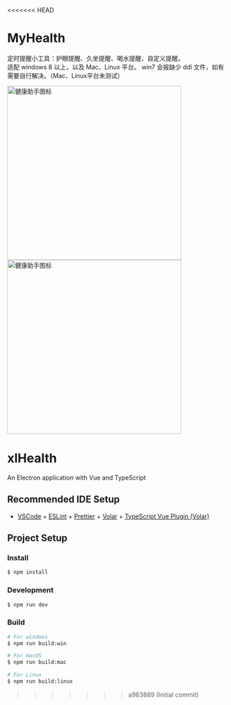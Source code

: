 <<<<<<< HEAD
# MyHealth
定时提醒小工具：护眼提醒、久坐提醒、喝水提醒、自定义提醒。  
适配 windows 8 以上，以及 Mac、Linux 平台。 win7 会报缺少 ddl 文件，如有需要自行解决。（Mac、Linux平台未测试）

<img src="https://github.com/p43527170/MyHealth/assets/33652446/b749602b-07e5-42c6-a821-248d3b81390f" alt="健康助手图标" width="400" >

<img src="https://github.com/p43527170/MyHealth/assets/33652446/5c56128c-4b05-447c-b98d-3f4a592ad4f2" alt="健康助手图标" width="400" >

# xlHealth

An Electron application with Vue and TypeScript

## Recommended IDE Setup

- [VSCode](https://code.visualstudio.com/) + [ESLint](https://marketplace.visualstudio.com/items?itemName=dbaeumer.vscode-eslint) + [Prettier](https://marketplace.visualstudio.com/items?itemName=esbenp.prettier-vscode) + [Volar](https://marketplace.visualstudio.com/items?itemName=Vue.volar) + [TypeScript Vue Plugin (Volar)](https://marketplace.visualstudio.com/items?itemName=Vue.vscode-typescript-vue-plugin)

## Project Setup

### Install

```bash
$ npm install
```

### Development

```bash
$ npm run dev
```

### Build

```bash
# For windows
$ npm run build:win

# For macOS
$ npm run build:mac

# For Linux
$ npm run build:linux
```
>>>>>>> a963889 (Initial commit)
